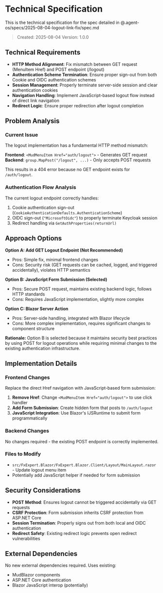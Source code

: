 # Technical Specification

This is the technical specification for the spec detailed in @.agent-os/specs/2025-08-04-logout-link-fix/spec.md

> Created: 2025-08-04
> Version: 1.0.0

## Technical Requirements

- **HTTP Method Alignment**: Fix mismatch between GET request (MenuItem Href) and POST endpoint (/logout)
- **Authentication Scheme Termination**: Ensure proper sign-out from both Cookie and OIDC authentication schemes
- **Session Management**: Properly terminate server-side session and clear authentication cookies
- **Navigation Handling**: Implement JavaScript-based logout flow instead of direct link navigation
- **Redirect Logic**: Ensure proper redirection after logout completion

## Problem Analysis

### Current Issue
The logout implementation has a fundamental HTTP method mismatch:

**Frontend**: `<MudMenuItem Href="auth/logout">` - Generates GET request
**Backend**: `group.MapPost("/logout", ...)` - Only accepts POST requests

This results in a 404 error because no GET endpoint exists for `/auth/logout`.

### Authentication Flow Analysis
The current logout endpoint correctly handles:
1. Cookie authentication sign-out (`CookieAuthenticationDefaults.AuthenticationScheme`)
2. OIDC sign-out (`"MicrosoftOidc"`) to properly terminate Keycloak session
3. Redirect handling via `GetAuthProperties(returnUrl)`

## Approach Options

**Option A: Add GET Logout Endpoint (Not Recommended)**
- Pros: Simple fix, minimal frontend changes
- Cons: Security risk (GET requests can be cached, logged, and triggered accidentally), violates HTTP semantics

**Option B: JavaScript Form Submission (Selected)**
- Pros: Secure POST request, maintains existing backend logic, follows HTTP standards
- Cons: Requires JavaScript implementation, slightly more complex

**Option C: Blazor Server Action**
- Pros: Server-side handling, integrated with Blazor lifecycle
- Cons: More complex implementation, requires significant changes to component structure

**Rationale:** Option B is selected because it maintains security best practices by using POST for logout operations while requiring minimal changes to the existing authentication infrastructure.

## Implementation Details

### Frontend Changes
Replace the direct Href navigation with JavaScript-based form submission:

1. **Remove Href**: Change `<MudMenuItem Href="auth/logout">` to use click handler
2. **Add Form Submission**: Create hidden form that posts to `/auth/logout`
3. **JavaScript Integration**: Use Blazor's IJSRuntime to submit form programmatically

### Backend Changes
No changes required - the existing POST endpoint is correctly implemented.

### Files to Modify
- `src/FxExpert.Blazor/FxExpert.Blazor.Client/Layout/MainLayout.razor` - Update logout menu item
- Potentially add JavaScript helper if needed for form submission

## Security Considerations

- **POST Method**: Ensures logout cannot be triggered accidentally via GET requests
- **CSRF Protection**: Form submission inherits CSRF protection from ASP.NET Core
- **Session Termination**: Properly signs out from both local and OIDC authentication
- **Redirect Safety**: Existing redirect logic prevents open redirect vulnerabilities

## External Dependencies

No new external dependencies required. Uses existing:
- MudBlazor components
- ASP.NET Core authentication
- Blazor JavaScript interop (potentially)